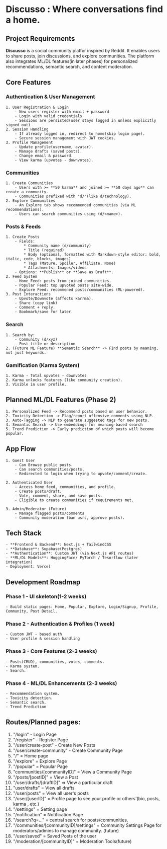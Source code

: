 # Discusso : Where conversations find a home.

## Project Requirements

**Discusso** is a social community platfor inspired by Reddit. It enables users to share posts, join discussions, and explore communities. The platform also integrates ML/DL features(in later phases) for personalized recommendations, semantic search, and content moderation.

## Core Features

### Authentication & User Management

    1. User Registration & Login
        - New users register with email + password
        - Login with valid credentials
        - Sessions are persisted(user stays logged in unless explicitly signed out)
    2. Session Handling
        - If already logged in, redirect to home(skip login page).
        - Secure session management with JWT cookies.
    3. Profile Management
        - Update profile(username, avatar).
        - Manage drafts (saved posts).
        - Change email & password.
        - View karma (upvotes - downvotes).

### Communities

    1. Create Communities
        - Users with >= **50 karma** and joined >= **50 days ago** can create a community.
        - Communities prefixed with "d/"(like d/technology).
    2. Explore Communities
        - An Explore tab shows recommended communities (via ML recommendations).
        - Users can search communities using (d/<name>).

### Posts & Feeds

    1. Create Posts
        - Fields:
            * Community name (d/community)
            * Title (required)
            * Body (optional, formatted with Markdown-style editor: bold, italic, code, blocks, images)
            * Tags (Mature, Spoiler, Affiliate, None)
            * Attachments: Images/videos
        - Options: **Publish** or **Save as Draft**.
    2. Feed System
        - Home Feed: posts from joined communities.
        - Popular Feed: top upvoted posts site-wide.
        - Explore Feed: recommened posts/communities (ML-powered).
    3. Post Interactions
        - Upvote/Downvote (affects karrma).
        - Share (copy link)
        - Comment + reply.
        - Bookmark/save for later.

### Search

    1. Search by:
        - Community (d/xyz)
        - Post title or description
    2. (Future ML Feature) **Semantic Search** -> FInd posts by meaning, not just keywords.

### Gamification (Karma System)

    1. Karma - Total upvotes - downvotes
    2. Karma unlocks features (like community creation).
    3. Visible in user profile.

## Planned ML/DL Features (Phase 2)

    1. Personalized Feed -> Recommend posts based on user behavior.
    2. Toxicity Detection -> Flag/report offensive comments using NLP.
    3. Auto-Tagging -> NLP to generate suggested tags for new posts.
    4. Semantic Search -> Use embeddings for meaning-based search
    5. Trend Prediction -> Early prediction of which posts will become popular.

## App Flow

    1. Guest User
        - Can Browse public posts.
        - Can search communities/posts.
        - Redirected to login when trying to upvote/comment/create.

    2. Authenticated User
        - Access home feed, communities, and profile.
        - Create posts/draft.
        - Vote, comment, share, and save posts.
        - Eligible to create communities if requirements met.

    3. Admin/Moderator (Future)
        - Manage flagged posts/comments
        - Community moderation (ban usrs, approve posts).

## Tech Stack

    - **Frontend & Backend**: Next.js + TailwindCSS
    - **Database**: Supabase(Postgres)
    - **Authentication**: Custom JWT (via Next.js API routes)
    - **ML/DL Models**: HuggingFace/ PyTorch / Tesorflow (later integration)
    - Deployment: Vercel

## Development Roadmap

### Phase 1 - UI skeleton(1-2 weeks)

    - Build static pages: Home, Popular, Explore, Login/Signup, Profile, Community, Post Detail.

### Phase 2 - Authentication & Profiles (1 week)

    - Custom JWT - based auth
    - User profile & session handling

### Phase 3 - Core Features (2-3 weeks)

    - Posts(CRUD), communities, votes, comments.
    - Karma system.
    - Search.

### Phase 4 - ML/DL Enhancements (2-3 weeks)

    - Recommendation system.
    - Toxicity detection.
    - Semantic search.
    - Trend Prediction

## Routes/Planned pages:

1. "/login" - Login Page
2. "/register" - Register Page
3. "/user/create-post" - Create New Posts
4. "/user/create-community" - Create Community Page
5. "/" = Home page
6. "/explore" = Explore Page
7. "/popular" = Popular Page
8. "communities/[communityID]" = View a Community Page
9. "/posts/[postID]" = View a Post
10. "/user/drafts/[draftID]" => View a particular draft
11. "user/drafts" = View all drafts
12. "/user/posts" = View all user's posts
13. "/user/[userID]" = Profile page to see your profile or others'(bio, posts, karma , etc.)
14. "/settings" = Setting page
15. "/notification" = Notification Page
16. "/search?q=..." = central search for posts/communities.
17. "/communities/[communityID]/settings" = Community Settings Page for moderators/admins to manage community. (future)
18. "/user/saved" = Saved Posts of the user
19. "/moderation/[communityID]" = Moderation Tools(future)
